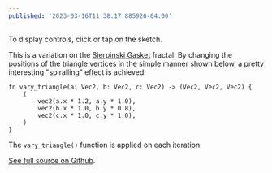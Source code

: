 ```yaml
---
published: '2023-03-16T11:38:17.885926-04:00'
---
```


To display controls, click or tap on the sketch.

This is a variation on the [Sierpinski Gasket](sierpinski_gasket.html) fractal. By changing the positions of the triangle vertices in the simple manner shown below, a pretty interesting "spiralling" effect is achieved: 

```
fn vary_triangle(a: Vec2, b: Vec2, c: Vec2) -> (Vec2, Vec2, Vec2) {
    (
        vec2(a.x * 1.2, a.y * 1.0),
        vec2(b.x * 1.0, b.y * 0.8),
        vec2(c.x * 1.0, c.y * 1.0),
    )
}
```

The `vary_triangle()` function is applied on each iteration.

[See full source on Github](https://github.com/riverfr0zen/sketches/blob/main/notan_sketches/src/fractals/sierpinski.rs).